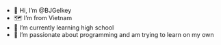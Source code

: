 - 👋 Hi, I’m @BJGelkey
- 🗺 I’m from Vietnam 
- 🌱 I’m currently learning high school
- 💪 I’m passionate about programming and am trying to learn on my own
